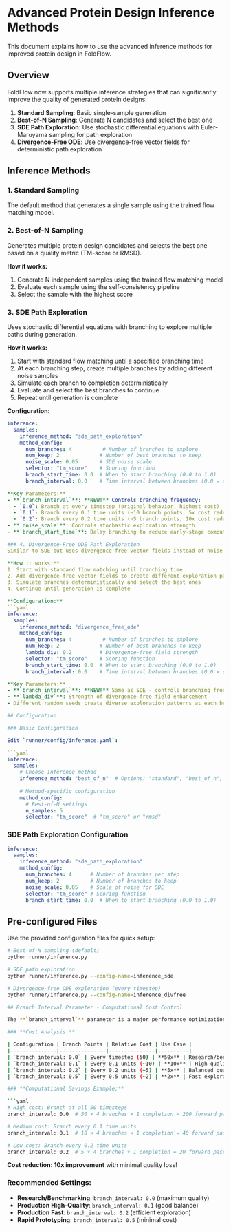 # Advanced Protein Design Inference Methods

This document explains how to use the advanced inference methods for improved protein design in FoldFlow.

## Overview

FoldFlow now supports multiple inference strategies that can significantly improve the quality of generated protein designs:

1. **Standard Sampling**: Basic single-sample generation
2. **Best-of-N Sampling**: Generate N candidates and select the best one
3. **SDE Path Exploration**: Use stochastic differential equations with Euler-Maruyama sampling for path exploration
4. **Divergence-Free ODE**: Use divergence-free vector fields for deterministic path exploration

## Inference Methods

### 1. Standard Sampling
The default method that generates a single sample using the trained flow matching model.

### 2. Best-of-N Sampling
Generates multiple protein design candidates and selects the best one based on a quality metric (TM-score or RMSD).

**How it works:**
1. Generate N independent samples using the trained flow matching model
2. Evaluate each sample using the self-consistency pipeline
3. Select the sample with the highest score

### 3. SDE Path Exploration
Uses stochastic differential equations with branching to explore multiple paths during generation.

**How it works:**
1. Start with standard flow matching until a specified branching time
2. At each branching step, create multiple branches by adding different noise samples
3. Simulate each branch to completion deterministically
4. Evaluate and select the best branches to continue
5. Repeat until generation is complete

**Configuration:**
```yaml
inference:
  samples:
    inference_method: "sde_path_exploration"
    method_config:
      num_branches: 4          # Number of branches to explore
      num_keep: 2             # Number of best branches to keep  
      noise_scale: 0.05       # SDE noise scale
      selector: "tm_score"    # Scoring function
      branch_start_time: 0.0  # When to start branching (0.0 to 1.0)
      branch_interval: 0.0    # Time interval between branches (0.0 = every timestep)

**Key Parameters:**
- **`branch_interval`**: **NEW!** Controls branching frequency:
  - `0.0`: Branch at every timestep (original behavior, highest cost)
  - `0.1`: Branch every 0.1 time units (~10 branch points, 5x cost reduction)
  - `0.2`: Branch every 0.2 time units (~5 branch points, 10x cost reduction)
- **`noise_scale`**: Controls stochastic exploration strength
- **`branch_start_time`**: Delay branching to reduce early-stage computational cost

### 4. Divergence-Free ODE Path Exploration
Similar to SDE but uses divergence-free vector fields instead of noise for exploration.

**How it works:**
1. Start with standard flow matching until branching time
2. Add divergence-free vector fields to create different exploration paths
3. Simulate branches deterministically and select the best ones
4. Continue until generation is complete

**Configuration:**
```yaml
inference:
  samples:
    inference_method: "divergence_free_ode"
    method_config:
      num_branches: 4          # Number of branches to explore
      num_keep: 2             # Number of best branches to keep
      lambda_div: 0.2         # Divergence-free field strength
      selector: "tm_score"    # Scoring function
      branch_start_time: 0.0  # When to start branching (0.0 to 1.0)
      branch_interval: 0.0    # Time interval between branches (0.0 = every timestep)

**Key Parameters:**
- **`branch_interval`**: **NEW!** Same as SDE - controls branching frequency for cost reduction
- **`lambda_div`**: Strength of divergence-free field enhancement
- Different random seeds create diverse exploration patterns at each branch point

## Configuration

### Basic Configuration

Edit `runner/config/inference.yaml`:

```yaml
inference:
  samples:
    # Choose inference method
    inference_method: "best_of_n"  # Options: "standard", "best_of_n", "sde_path_exploration", "divergence_free_ode"
    
    # Method-specific configuration
    method_config:
      # Best-of-N settings
      n_samples: 5
      selector: "tm_score"  # "tm_score" or "rmsd"
```

### SDE Path Exploration Configuration

```yaml
inference:
  samples:
    inference_method: "sde_path_exploration"
    method_config:
      num_branches: 4      # Number of branches per step
      num_keep: 2          # Number of branches to keep
      noise_scale: 0.05    # Scale of noise for SDE
      selector: "tm_score" # Scoring function
      branch_start_time: 0.0  # When to start branching (0.0 to 1.0)
```

## Pre-configured Files

Use the provided configuration files for quick setup:

```bash
# Best-of-N sampling (default)
python runner/inference.py

# SDE path exploration
python runner/inference.py --config-name=inference_sde

# Divergence-free ODE exploration (every timestep)
python runner/inference.py --config-name=inference_divfree

## Branch Interval Parameter - Computational Cost Control

The **`branch_interval`** parameter is a major performance optimization that controls how frequently branching occurs during the sampling process.

### **Cost Analysis:**

| Configuration | Branch Points | Relative Cost | Use Case |
|---------------|---------------|---------------|----------|
| `branch_interval: 0.0` | Every timestep (50) | **50x** | Research/benchmarking |
| `branch_interval: 0.1` | Every 0.1 units (~10) | **10x** | High-quality production |
| `branch_interval: 0.2` | Every 0.2 units (~5) | **5x** | Balanced quality/speed |
| `branch_interval: 0.5` | Every 0.5 units (~2) | **2x** | Fast exploration |

### **Computational Savings Example:**

```yaml
# High cost: Branch at all 50 timesteps
branch_interval: 0.0  # 50 × 4 branches × 1 completion = 200 forward passes

# Medium cost: Branch every 0.1 time units  
branch_interval: 0.1  # 10 × 4 branches × 1 completion = 40 forward passes

# Low cost: Branch every 0.2 time units
branch_interval: 0.2  # 5 × 4 branches × 1 completion = 20 forward passes
```

**Cost reduction: 10x improvement** with minimal quality loss!

### **Recommended Settings:**

- **Research/Benchmarking**: `branch_interval: 0.0` (maximum quality)
- **Production High-Quality**: `branch_interval: 0.1` (good balance)  
- **Production Fast**: `branch_interval: 0.2` (efficient exploration)
- **Rapid Prototyping**: `branch_interval: 0.5` (minimal cost)
